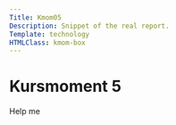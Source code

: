 ```yaml
---
Title: Kmom05
Description: Snippet of the real report.
Template: technology
HTMLClass: kmom-box
---
```


Kursmoment 5
==========================

Help me